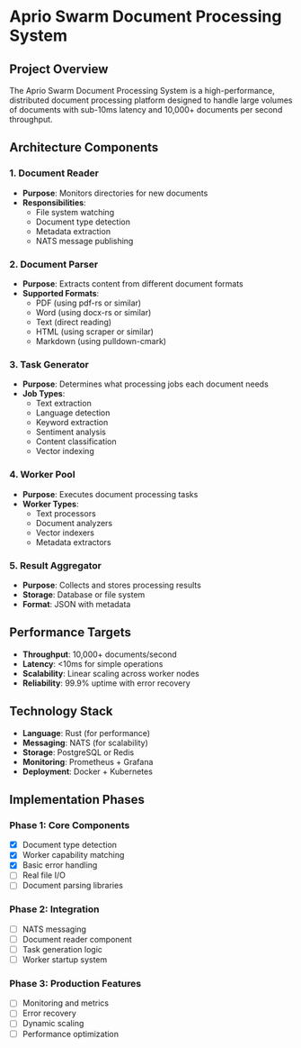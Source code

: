 # Aprio Swarm Document Processing System

## Project Overview

The Aprio Swarm Document Processing System is a high-performance, distributed document processing platform designed to handle large volumes of documents with sub-10ms latency and 10,000+ documents per second throughput.

## Architecture Components

### 1. Document Reader
- **Purpose**: Monitors directories for new documents
- **Responsibilities**: 
  - File system watching
  - Document type detection
  - Metadata extraction
  - NATS message publishing

### 2. Document Parser
- **Purpose**: Extracts content from different document formats
- **Supported Formats**:
  - PDF (using pdf-rs or similar)
  - Word (using docx-rs or similar)
  - Text (direct reading)
  - HTML (using scraper or similar)
  - Markdown (using pulldown-cmark)

### 3. Task Generator
- **Purpose**: Determines what processing jobs each document needs
- **Job Types**:
  - Text extraction
  - Language detection
  - Keyword extraction
  - Sentiment analysis
  - Content classification
  - Vector indexing

### 4. Worker Pool
- **Purpose**: Executes document processing tasks
- **Worker Types**:
  - Text processors
  - Document analyzers
  - Vector indexers
  - Metadata extractors

### 5. Result Aggregator
- **Purpose**: Collects and stores processing results
- **Storage**: Database or file system
- **Format**: JSON with metadata

## Performance Targets

- **Throughput**: 10,000+ documents/second
- **Latency**: <10ms for simple operations
- **Scalability**: Linear scaling across worker nodes
- **Reliability**: 99.9% uptime with error recovery

## Technology Stack

- **Language**: Rust (for performance)
- **Messaging**: NATS (for scalability)
- **Storage**: PostgreSQL or Redis
- **Monitoring**: Prometheus + Grafana
- **Deployment**: Docker + Kubernetes

## Implementation Phases

### Phase 1: Core Components
- [x] Document type detection
- [x] Worker capability matching
- [x] Basic error handling
- [ ] Real file I/O
- [ ] Document parsing libraries

### Phase 2: Integration
- [ ] NATS messaging
- [ ] Document reader component
- [ ] Task generation logic
- [ ] Worker startup system

### Phase 3: Production Features
- [ ] Monitoring and metrics
- [ ] Error recovery
- [ ] Dynamic scaling
- [ ] Performance optimization
